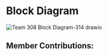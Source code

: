 # Block Diagram

![Team 308 Block Diagram-314 drawio](https://github.com/EGR314Team308/Team308.github.io/assets/157086096/35b05d34-431c-4c7f-abfc-4587fa1bb2e9)

## Member Contributions:

